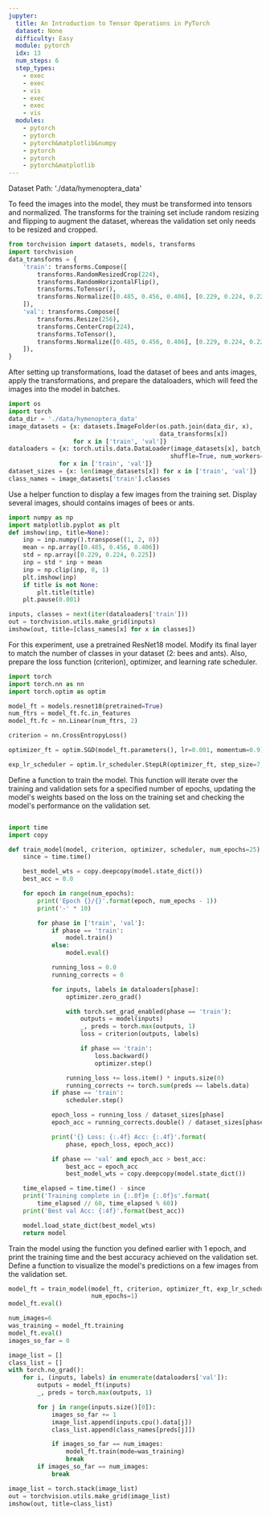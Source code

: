 ```yaml
---
jupyter:
  title: An Introduction to Tensor Operations in PyTorch
  dataset: None
  difficulty: Easy
  module: pytorch
  idx: 13
  num_steps: 6
  step_types:
    - exec
    - exec
    - vis
    - exec
    - exec
    - vis
  modules:
    - pytorch
    - pytorch
    - pytorch&matplotlib&numpy
    - pytorch
    - pytorch
    - pytorch&matplotlib
---
```


Dataset Path: './data/hymenoptera_data'


To feed the images into the model, they must be transformed into tensors and normalized. The transforms for the training set include random resizing and flipping to augment the dataset, whereas the validation set only needs to be resized and cropped.
```python
from torchvision import datasets, models, transforms
import torchvision
data_transforms = {
    'train': transforms.Compose([
        transforms.RandomResizedCrop(224),
        transforms.RandomHorizontalFlip(),
        transforms.ToTensor(),
        transforms.Normalize([0.485, 0.456, 0.406], [0.229, 0.224, 0.225])
    ]),
    'val': transforms.Compose([
        transforms.Resize(256),
        transforms.CenterCrop(224),
        transforms.ToTensor(),
        transforms.Normalize([0.485, 0.456, 0.406], [0.229, 0.224, 0.225])
    ]),
}
```

After setting up transformations, load the dataset of bees and ants images, apply the transformations, and prepare the dataloaders, which will feed the images into the model in batches.
```python
import os
import torch
data_dir = './data/hymenoptera_data'
image_datasets = {x: datasets.ImageFolder(os.path.join(data_dir, x),
                                          data_transforms[x])
                  for x in ['train', 'val']}
dataloaders = {x: torch.utils.data.DataLoader(image_datasets[x], batch_size=4,
                                             shuffle=True, num_workers=4)
              for x in ['train', 'val']}
dataset_sizes = {x: len(image_datasets[x]) for x in ['train', 'val']}
class_names = image_datasets['train'].classes
```

Use a helper function to display a few images from the training set. Display several images, should contains images of bees or ants.
```python
import numpy as np
import matplotlib.pyplot as plt
def imshow(inp, title=None):
    inp = inp.numpy().transpose((1, 2, 0))
    mean = np.array([0.485, 0.456, 0.406])
    std = np.array([0.229, 0.224, 0.225])
    inp = std * inp + mean
    inp = np.clip(inp, 0, 1)
    plt.imshow(inp)
    if title is not None:
        plt.title(title)
    plt.pause(0.001)

inputs, classes = next(iter(dataloaders['train']))
out = torchvision.utils.make_grid(inputs)
imshow(out, title=[class_names[x] for x in classes])
```

For this experiment, use a pretrained ResNet18 model. Modify its final layer to match the number of classes in your dataset (2: bees and ants). Also, prepare the loss function (criterion), optimizer, and learning rate scheduler.
```python
import torch
import torch.nn as nn
import torch.optim as optim

model_ft = models.resnet18(pretrained=True)
num_ftrs = model_ft.fc.in_features
model_ft.fc = nn.Linear(num_ftrs, 2)

criterion = nn.CrossEntropyLoss()

optimizer_ft = optim.SGD(model_ft.parameters(), lr=0.001, momentum=0.9)

exp_lr_scheduler = optim.lr_scheduler.StepLR(optimizer_ft, step_size=7, gamma=0.1)
```

Define a function to train the model. This function will iterate over the training and validation sets for a specified number of epochs, updating the model's weights based on the loss on the training set and checking the model's performance on the validation set.
```python

import time
import copy

def train_model(model, criterion, optimizer, scheduler, num_epochs=25):
    since = time.time()

    best_model_wts = copy.deepcopy(model.state_dict())
    best_acc = 0.0

    for epoch in range(num_epochs):
        print('Epoch {}/{}'.format(epoch, num_epochs - 1))
        print('-' * 10)

        for phase in ['train', 'val']:
            if phase == 'train':
                model.train()  
            else:
                model.eval()  

            running_loss = 0.0
            running_corrects = 0

            for inputs, labels in dataloaders[phase]:
                optimizer.zero_grad()

                with torch.set_grad_enabled(phase == 'train'):
                    outputs = model(inputs)
                    _, preds = torch.max(outputs, 1)
                    loss = criterion(outputs, labels)

                    if phase == 'train':
                        loss.backward()
                        optimizer.step()

                running_loss += loss.item() * inputs.size(0)
                running_corrects += torch.sum(preds == labels.data)
            if phase == 'train':
                scheduler.step()

            epoch_loss = running_loss / dataset_sizes[phase]
            epoch_acc = running_corrects.double() / dataset_sizes[phase]

            print('{} Loss: {:.4f} Acc: {:.4f}'.format(
                phase, epoch_loss, epoch_acc))

            if phase == 'val' and epoch_acc > best_acc:
                best_acc = epoch_acc
                best_model_wts = copy.deepcopy(model.state_dict())

    time_elapsed = time.time() - since
    print('Training complete in {:.0f}m {:.0f}s'.format(
        time_elapsed // 60, time_elapsed % 60))
    print('Best val Acc: {:4f}'.format(best_acc))

    model.load_state_dict(best_model_wts)
    return model
```

Train the model using the function you defined earlier with 1 epoch, and print the training time and the best accuracy achieved on the validation set. Define a function to visualize the model's predictions on a few images from the validation set.
```python
model_ft = train_model(model_ft, criterion, optimizer_ft, exp_lr_scheduler,
                       num_epochs=1)
model_ft.eval()

num_images=6
was_training = model_ft.training
model_ft.eval()
images_so_far = 0

image_list = []
class_list = []
with torch.no_grad():
    for i, (inputs, labels) in enumerate(dataloaders['val']):
        outputs = model_ft(inputs)
        _, preds = torch.max(outputs, 1)

        for j in range(inputs.size()[0]):
            images_so_far += 1
            image_list.append(inputs.cpu().data[j])
            class_list.append(class_names[preds[j]])

            if images_so_far == num_images:
                model_ft.train(mode=was_training)
                break
        if images_so_far == num_images:
            break

image_list = torch.stack(image_list)
out = torchvision.utils.make_grid(image_list)
imshow(out, title=class_list)
```
